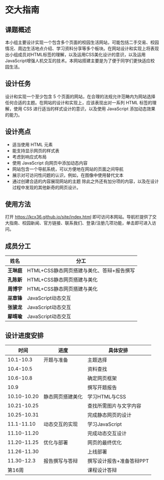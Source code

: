 # 交大指南

## 课题概述

本小组主要设计实现一个包含多个页面的校园生活网站，可能包括二手交易、校园情况、周边生活地点介绍、学习资料分享等多个板块。在网站设计和实现上将表现出小组成员对HTML标签的理解，以及运用CSS美化设计的意识，以及运用JavaScript增强人机交互的技术。本网站搭建主要是为了便于同学们更快适应校园生活。

## 设计任务
设计和实现一个至少包含 5 个页面的网站，在合理的法规允许范畴内为网站选择任何合适的主题。在网站的设计和实现上，应该表现出对一系列 HTML 标签的理解，使用 CSS 进行适当的样式设计的意识，以及使用 JavaScript 添加动态效果的能力。

## 设计亮点
* 适当使用 HTML 元素
* 能支持显示网页的样式表
* 考虑到响应式布局
* 使用 JavaScript 向网页中添加动态内容
* 网站包含一个导航系统，可以方便地在网站的页面之间导航
* 展示对可访问性问题的认识，例如，在图像中使用替代文本
* 通过创建合适的内容展现网站的主题
除此之外还有加分项的内容，以及在设计过程中发现的其他新奇的网页设计。

## 使用方法
打开 https://kcx36.github.io/site/index.html 即可访问本网站。导航栏提供了交大指南、校园新闻、官方链接、联系我们、登录/注册几项功能，单击即可进入访问。


## 成员分工
|  姓名   | 分工  |
|  ----  | ----  |
| __王琳庭__	|HTML+CSS静态网页搭建与美化、答辩+报告撰写|
| __孔陈新__	|HTML+CSS静态网页搭建与美化|
| __周博宇__	|HTML+CSS静态网页搭建与美化|
| __巫章锋__	|JavaScript动态交互|
| __张骏龙__	|JavaScript动态交互|
| __鄢靖瑜__	|JavaScript动态交互|

## 设计进度安排
|时间|进度|具体安排|
|  ----  | ----  | ----  |
|10.1-10.3|开题与准备|主题选择|
|10.4-10.5||资料查找|
|10.6-10.8||确定网页框架|
|10.9||撰写开题报告|
|10.10-10.20|静态网页搭建美化|学习HTML与CSS|
|10.21-10.25||查找所需图片与文字内容|
|10.25-10.31||完成静态网页的设计|
|11.1-11.10|动态交互的实现|学习JavaScript|
|11.10-11.20||完成动态交互设计|
|11.20-11.25|优化与部署|网页的最终优化|
|11.26-11.30||上线部署|
|11.30-12.3|报告撰写与答辩|撰写设计报告+准备答辩PPT|
|第16周||课程设计答辩|
